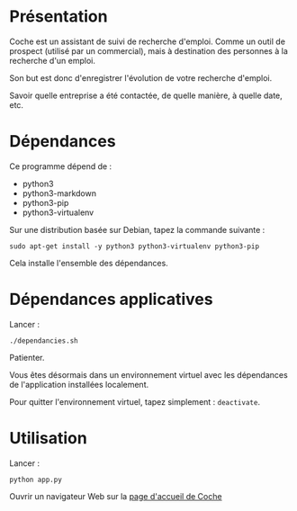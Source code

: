 # Présentation

Coche est un assistant de suivi de recherche d'emploi. Comme un outil de prospect (utilisé par un commercial), mais à destination des personnes à la recherche d'un emploi.

Son but est donc d'enregistrer l'évolution de votre recherche d'emploi.

Savoir quelle entreprise a été contactée, de quelle manière, à quelle date, etc.

# Dépendances

Ce programme dépend de :

  * python3
  * python3-markdown
  * python3-pip
  * python3-virtualenv

Sur une distribution basée sur Debian, tapez la commande suivante : 

    sudo apt-get install -y python3 python3-virtualenv python3-pip

Cela installe l'ensemble des dépendances.

# Dépendances applicatives

Lancer : 

    ./dependancies.sh

Patienter.

Vous êtes désormais dans un environnement virtuel avec les dépendances de l'application installées localement.

Pour quitter l'environnement virtuel, tapez simplement : ```deactivate```.

# Utilisation

Lancer : 

    python app.py

Ouvrir un navigateur Web sur la [page d'accueil de Coche](http://localhost:5000/)
